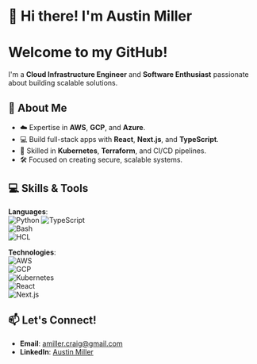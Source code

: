 # 👋 Hi there! I'm Austin Miller 

# Welcome to my GitHub! 

I'm a **Cloud Infrastructure Engineer** and **Software Enthusiast** passionate about building scalable solutions.


## 🌟 About Me

- ☁️ Expertise in **AWS**, **GCP**, and **Azure**.
- 💻 Build full-stack apps with **React**, **Next.js**, and **TypeScript**.
- 🔧 Skilled in **Kubernetes**, **Terraform**, and CI/CD pipelines.
- 🛠 Focused on creating secure, scalable systems.

## 💻 Skills & Tools

**Languages**:  
![Python](https://img.shields.io/badge/-Python-3776AB?logo=python&logoColor=white&style=flat) 
![TypeScript](https://img.shields.io/badge/-TypeScript-3178C6?logo=typescript&logoColor=white&style=flat)  
![Bash](https://img.shields.io/badge/-Bash-4EAA25?logo=gnubash&logoColor=white&style=flat)  
![HCL](https://img.shields.io/badge/-Terraform_HCL-623CE4?logo=terraform&logoColor=white&style=flat)

**Technologies**:  
![AWS](https://img.shields.io/badge/-AWS-232F3E?logo=amazonaws&logoColor=white&style=flat)  
![GCP](https://img.shields.io/badge/-GCP-4285F4?logo=googlecloud&logoColor=white&style=flat)  
![Kubernetes](https://img.shields.io/badge/-Kubernetes-326CE5?logo=kubernetes&logoColor=white&style=flat)  
![React](https://img.shields.io/badge/-React-61DAFB?logo=react&logoColor=white&style=flat)  
![Next.js](https://img.shields.io/badge/-Next.js-000000?logo=next.js&logoColor=white&style=flat)


## 📫 Let's Connect!

- **Email**: [amiller.craig@gmail.com](mailto:amiller.craig@gmail.com)
- **LinkedIn**: [Austin Miller](https://www.linkedin.com/in/austin-miller-064b45128/)
